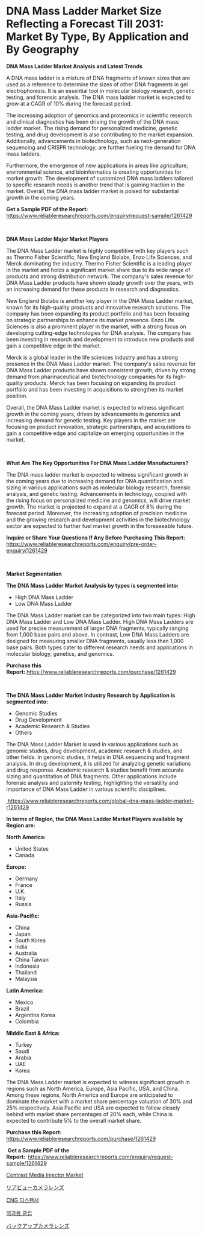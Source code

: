 <p><h1>DNA Mass Ladder Market Size Reflecting a Forecast Till 2031: Market By Type, By Application and By Geography</h1></p><p><strong>DNA Mass Ladder Market Analysis and Latest Trends</strong></p>
<p><p>A DNA mass ladder is a mixture of DNA fragments of known sizes that are used as a reference to determine the sizes of other DNA fragments in gel electrophoresis. It is an essential tool in molecular biology research, genetic testing, and forensic analysis. The DNA mass ladder market is expected to grow at a CAGR of 10% during the forecast period.</p><p>The increasing adoption of genomics and proteomics in scientific research and clinical diagnostics has been driving the growth of the DNA mass ladder market. The rising demand for personalized medicine, genetic testing, and drug development is also contributing to the market expansion. Additionally, advancements in biotechnology, such as next-generation sequencing and CRISPR technology, are further fueling the demand for DNA mass ladders.</p><p>Furthermore, the emergence of new applications in areas like agriculture, environmental science, and bioinformatics is creating opportunities for market growth. The development of customized DNA mass ladders tailored to specific research needs is another trend that is gaining traction in the market. Overall, the DNA mass ladder market is poised for substantial growth in the coming years.</p></p>
<p><strong>Get a Sample PDF of the Report:&nbsp;</strong> <a href="https://www.reliableresearchreports.com/enquiry/request-sample/1261429">https://www.reliableresearchreports.com/enquiry/request-sample/1261429</a></p>
<p>&nbsp;</p>
<p><strong>DNA Mass Ladder Major Market Players</strong></p>
<p><p>The DNA Mass Ladder market is highly competitive with key players such as Thermo Fisher Scientific, New England Biolabs, Enzo Life Sciences, and Merck dominating the industry. Thermo Fisher Scientific is a leading player in the market and holds a significant market share due to its wide range of products and strong distribution network. The company's sales revenue for DNA Mass Ladder products have shown steady growth over the years, with an increasing demand for these products in research and diagnostics.</p><p>New England Biolabs is another key player in the DNA Mass Ladder market, known for its high-quality products and innovative research solutions. The company has been expanding its product portfolio and has been focusing on strategic partnerships to enhance its market presence. Enzo Life Sciences is also a prominent player in the market, with a strong focus on developing cutting-edge technologies for DNA analysis. The company has been investing in research and development to introduce new products and gain a competitive edge in the market.</p><p>Merck is a global leader in the life sciences industry and has a strong presence in the DNA Mass Ladder market. The company's sales revenue for DNA Mass Ladder products have shown consistent growth, driven by strong demand from pharmaceutical and biotechnology companies for its high-quality products. Merck has been focusing on expanding its product portfolio and has been investing in acquisitions to strengthen its market position.</p><p>Overall, the DNA Mass Ladder market is expected to witness significant growth in the coming years, driven by advancements in genomics and increasing demand for genetic testing. Key players in the market are focusing on product innovation, strategic partnerships, and acquisitions to gain a competitive edge and capitalize on emerging opportunities in the market.</p></p>
<p>&nbsp;</p>
<p><strong>What Are The Key Opportunities For DNA Mass Ladder Manufacturers?</strong></p>
<p><p>The DNA mass ladder market is expected to witness significant growth in the coming years due to increasing demand for DNA quantification and sizing in various applications such as molecular biology research, forensic analysis, and genetic testing. Advancements in technology, coupled with the rising focus on personalized medicine and genomics, will drive market growth. The market is projected to expand at a CAGR of 8% during the forecast period. Moreover, the increasing adoption of precision medicine and the growing research and development activities in the biotechnology sector are expected to further fuel market growth in the foreseeable future.</p></p>
<p><strong>Inquire or Share Your Questions If Any Before Purchasing This Report:</strong> <a href="https://www.reliableresearchreports.com/enquiry/pre-order-enquiry/1261429">https://www.reliableresearchreports.com/enquiry/pre-order-enquiry/1261429</a></p>
<p>&nbsp;</p>
<p><strong>Market Segmentation</strong></p>
<p><strong>The DNA Mass Ladder Market Analysis by types is segmented into:</strong></p>
<p><ul><li>High DNA Mass Ladder</li><li>Low DNA Mass Ladder</li></ul></p>
<p><p>The DNA Mass Ladder market can be categorized into two main types: High DNA Mass Ladder and Low DNA Mass Ladder. High DNA Mass Ladders are used for precise measurement of larger DNA fragments, typically ranging from 1,000 base pairs and above. In contrast, Low DNA Mass Ladders are designed for measuring smaller DNA fragments, usually less than 1,000 base pairs. Both types cater to different research needs and applications in molecular biology, genetics, and genomics.</p></p>
<p><strong>Purchase this Report:&nbsp;</strong><a href="https://www.reliableresearchreports.com/purchase/1261429">https://www.reliableresearchreports.com/purchase/1261429</a></p>
<p>&nbsp;</p>
<p><strong>The DNA Mass Ladder Market Industry Research by Application is segmented into:</strong></p>
<p><ul><li>Genomic Studies</li><li>Drug Development</li><li>Academic Research & Studies</li><li>Others</li></ul></p>
<p><p>The DNA Mass Ladder Market is used in various applications such as genomic studies, drug development, academic research & studies, and other fields. In genomic studies, it helps in DNA sequencing and fragment analysis. In drug development, it is utilized for analyzing genetic variations and drug response. Academic research & studies benefit from accurate sizing and quantitation of DNA fragments. Other applications include forensic analysis and paternity testing, highlighting the versatility and importance of DNA Mass Ladder in various scientific disciplines.</p></p>
<p><a href="https://www.reliableresearchreports.com/global-dna-mass-ladder-market-r1261429">&nbsp;https://www.reliableresearchreports.com/global-dna-mass-ladder-market-r1261429</a></p>
<p><strong>In terms of Region, the DNA Mass Ladder Market Players available by Region are:</strong></p>
<p>
    <p> <strong> North America: </strong>
        <ul>
            <li>United States</li>
            <li>Canada</li>
        </ul>
        </p> 
    <p> <strong> Europe: </strong>
        <ul>
            <li>Germany</li>
            <li>France</li>
            <li>U.K.</li>
            <li>Italy</li>
            <li>Russia</li>
        </ul>
        </p> 
    <p> <strong> Asia-Pacific: </strong>
        <ul>
            <li>China</li>
            <li>Japan</li>
            <li>South Korea</li>
            <li>India</li>
            <li>Australia</li>
            <li>China Taiwan</li>
            <li>Indonesia</li>
            <li>Thailand</li>
            <li>Malaysia</li>
        </ul>
        </p> 
    <p> <strong> Latin America: </strong>
        <ul>
            <li>Mexico</li>
            <li>Brazil</li>
            <li>Argentina Korea</li>
            <li>Colombia</li>
        </ul>
        </p> 
    <p> <strong> Middle East & Africa: </strong>
        <ul>
            <li>Turkey</li>
            <li>Saudi</li>
            <li>Arabia</li>
            <li>UAE</li>
            <li>Korea</li>
        </ul>
    </p>
    </p>
<p><p>The DNA Mass Ladder market is expected to witness significant growth in regions such as North America, Europe, Asia Pacific, USA, and China. Among these regions, North America and Europe are anticipated to dominate the market with a market share percentage valuation of 30% and 25% respectively. Asia Pacific and USA are expected to follow closely behind with market share percentages of 20% each, while China is expected to contribute 5% to the overall market share.</p></p>
<p><strong>Purchase this Report: </strong><a href="https://www.reliableresearchreports.com/purchase/1261429">https://www.reliableresearchreports.com/purchase/1261429</a></p>
<p>&nbsp;<strong>Get a Sample PDF of the Report:&nbsp;&nbsp;</strong><a href="https://www.reliableresearchreports.com/enquiry/request-sample/1261429">https://www.reliableresearchreports.com/enquiry/request-sample/1261429</a></p>
<p><strong></strong></p>
<p><p><a href="https://github.com/nancykennedykellievqfqt2/Market-Research-Report-List-2/blob/main/contrast-media-injector-market.md">Contrast Media Injector Market</a></p><p><a href="https://github.com/schmahlson/Market-Research-Report-List-1/blob/main/500424648728.md">リアビューカメラレンズ</a></p><p><a href="https://medium.com/@londonacobson5656/cng-%EB%94%94%EC%8A%A4%ED%8E%9C%EC%84%9C-%EC%8B%9C%EC%9E%A5-%EA%B7%9C%EB%AA%A8-%EB%B0%8F-%EC%8B%9C%EC%9E%A5-%EB%8F%99%ED%96%A5-%EC%99%84%EC%A0%84%ED%95%9C-%EC%82%B0%EC%97%85-%EA%B0%9C%EC%9A%94-2024-2031-363ab84d6a99">CNG 디스펜서</a></p><p><a href="https://medium.com/@wheelgg5674537/%EC%88%98%EC%88%A0-%ED%81%B4%EB%A6%BD-%EC%8B%9C%EC%9E%A5-%EC%8B%9C%EC%9E%A5-%EC%A0%90%EC%9C%A0%EC%9C%A8-%EC%8B%9C%EC%9E%A5-%EB%8F%99%ED%96%A5-%EB%B0%8F-%EB%AF%B8%EB%9E%98-%EC%84%B1%EC%9E%A5-%ED%83%90%EC%83%89-5209414afac8">외과용 클립</a></p><p><a href="https://github.com/TerrellConn/Market-Research-Report-List-1/blob/main/840770648729.md">バックアップカメラレンズ</a></p></p>